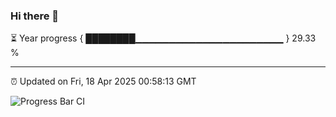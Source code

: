 ### Hi there 👋

⏳ Year progress { ████████▁▁▁▁▁▁▁▁▁▁▁▁▁▁▁▁▁▁▁▁▁▁ } 29.33 %

---

⏰ Updated on Fri, 18 Apr 2025 00:58:13 GMT

![Progress Bar CI](https://github.com/code-lakshay/GitHub-Actions-Demo/workflows/Progress%20Bar%20CI/badge.svg)
